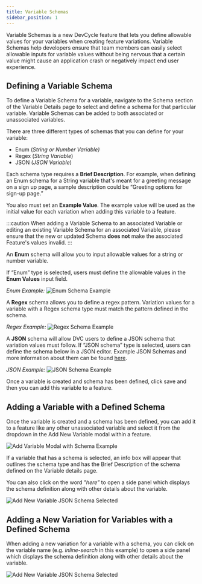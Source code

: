 ```yaml
---
title: Variable Schemas
sidebar_position: 1
---
```


Variable Schemas is a new DevCycle feature that lets you define allowable values for your variables when creating feature variations. Variable Schemas help developers ensure that team members can easily select allowable inputs for variable values without being nervous that a certain value might cause an application crash or negatively impact end user experience. 

## Defining a Variable Schema

To define a Variable Schema for a variable, navigate to the Schema section of the Variable Details page to select and define a schema for that particular variable. Variable Schemas can be added to both associated or unassociated variables. 

There are three different types of schemas that you can define for your variable: 

- Enum (*String or Number Variable)*
- Regex (*String Variable*)
- JSON (*JSON Variable*)

Each schema type requires  a **Brief Description**. For example, when defining an Enum schema for a String variable that's meant for a greeting message on a sign up page, a sample description could be “Greeting options for sign-up page.” 

You also must set an **Example Value**. The example value will be used as the initial value for each variation when adding this variable to a feature.

:::caution
When adding a Variable Schema to an associated Variable or editing an existing Variable Schema for an associated Variable, please ensure that the new or updated Schema **does not** make the associated Feature's values invalid. 
:::

An **Enum** schema will allow you to input allowable values for a string or number variable. 

If “Enum” type is selected, users must define the allowable values in the **Enum Values** input field.

*Enum Example:*
![Enum Schema Example](/june-2023-enum-schema-example.png)


A **Regex** schema allows you to define a regex pattern. Variation values for a variable with a Regex schema type must match the pattern defined in the schema.

*Regex Example:* 
![Regex Schema Example](/june-2023-regex-schema-example.png)

A **JSON** schema will allow DVC users to define a JSON schema that variation values must follow.  If “JSON schema” type is selected, users can define the schema below in a JSON editor. Example JSON Schemas and more information about them can be found [here](https://json-schema.org/learn/miscellaneous-examples.html#basic).

*JSON Example:* 
![JSON Schema Example](/june-2023-json-schema-example.png)

Once a variable is created and schema has been defined, click save and then you can add this variable to a feature. 

## Adding a Variable with a Defined Schema

Once the variable is created and a schema has been defined, you can add it to a feature like any other unassociated variable and select it from the dropdown in the Add New Variable modal within a feature. 

![Add Variable Modal with Schema Example](/june-2023-adding-variable-with-schema-modal.png)

If a variable that has a schema is selected, an info box will appear that outlines the schema type and has the Brief Description of the schema defined on the Variable details page. 

You can also click on the word *"here”* to open a side panel which displays the schema definition along with other details about the variable. 

![Add New Variable JSON Schema Selected](/june-2023-add-new-variable-json-schema-selected.png)


## Adding a New Variation for Variables with a Defined Schema 

When adding a new variation for a variable with a schema, you can click on the variable name (e.g. *inline-search* in this example) to open a side panel which displays the schema definition along with other details about the variable. 

![Add New Variable JSON Schema Selected](/june-2023-add-new-variation-with-schema.png)

